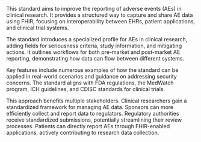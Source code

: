 This standard aims to improve the reporting of adverse events (AEs) in clinical research. It provides a structured way to capture and share AE data using FHIR, focusing on interoperability between EHRs, patient applications, and clinical trial systems.

The standard introduces a specialized profile for AEs in clinical research, adding fields for seriousness criteria, study information, and mitigating actions. It outlines workflows for both pre-market and post-market AE reporting, demonstrating how data can flow between different systems.

Key features include numerous examples of how the standard can be applied in real-world scenarios and guidance on addressing security concerns. The standard aligns with FDA regulations, the MedWatch program, ICH guidelines, and CDISC standards for clinical trials.

This approach benefits multiple stakeholders. Clinical researchers gain a standardized framework for managing AE data. Sponsors can more efficiently collect and report data to regulators. Regulatory authorities receive standardized submissions, potentially streamlining their review processes. Patients can directly report AEs through FHIR-enabled applications, actively contributing to research data collection.